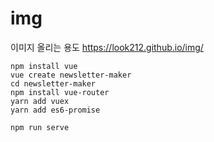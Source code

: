 # img

이미지 올리는 용도
https://look212.github.io/img/

```
npm install vue
vue create newsletter-maker
cd newsletter-maker
npm install vue-router
yarn add vuex
yarn add es6-promise

npm run serve
```